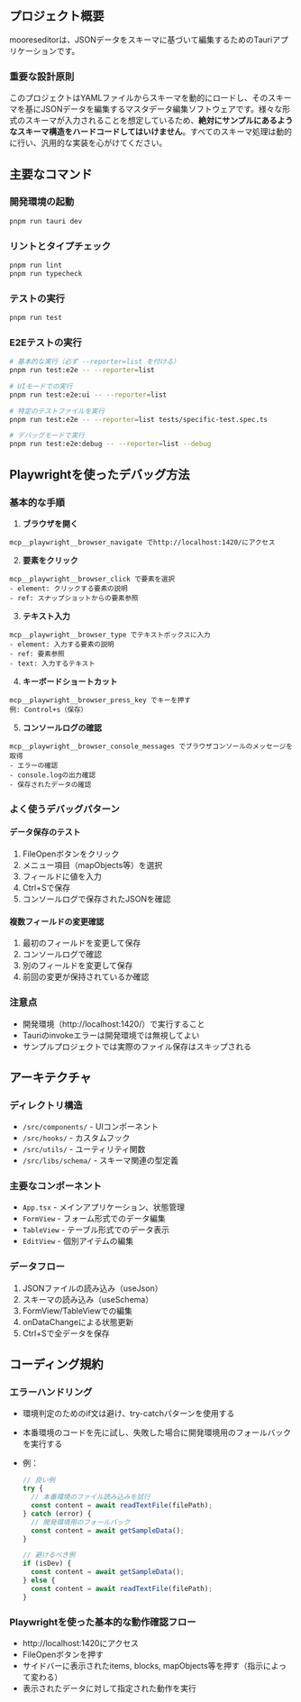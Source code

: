 ## プロジェクト概要

mooreseditorは、JSONデータをスキーマに基づいて編集するためのTauriアプリケーションです。

### 重要な設計原則

このプロジェクトはYAMLファイルからスキーマを動的にロードし、そのスキーマを基にJSONデータを編集するマスタデータ編集ソフトウェアです。様々な形式のスキーマが入力されることを想定しているため、**絶対にサンプルにあるようなスキーマ構造をハードコードしてはいけません**。すべてのスキーマ処理は動的に行い、汎用的な実装を心がけてください。

## 主要なコマンド

### 開発環境の起動

```bash
pnpm run tauri dev
```

### リントとタイプチェック

```bash
pnpm run lint
pnpm run typecheck
```

### テストの実行

```bash
pnpm run test
```

### E2Eテストの実行
```bash
# 基本的な実行（必ず --reporter=list を付ける）
pnpm run test:e2e -- --reporter=list

# UIモードでの実行
pnpm run test:e2e:ui -- --reporter=list

# 特定のテストファイルを実行
pnpm run test:e2e -- --reporter=list tests/specific-test.spec.ts

# デバッグモードで実行
pnpm run test:e2e:debug -- --reporter=list --debug
```

## Playwrightを使ったデバッグ方法

### 基本的な手順

1. **ブラウザを開く**

```
mcp__playwright__browser_navigate でhttp://localhost:1420/にアクセス
```

2. **要素をクリック**

```
mcp__playwright__browser_click で要素を選択
- element: クリックする要素の説明
- ref: スナップショットからの要素参照
```

3. **テキスト入力**

```
mcp__playwright__browser_type でテキストボックスに入力
- element: 入力する要素の説明
- ref: 要素参照
- text: 入力するテキスト
```

4. **キーボードショートカット**

```
mcp__playwright__browser_press_key でキーを押す
例: Control+s（保存）
```

5. **コンソールログの確認**

```
mcp__playwright__browser_console_messages でブラウザコンソールのメッセージを取得
- エラーの確認
- console.logの出力確認
- 保存されたデータの確認
```

### よく使うデバッグパターン

#### データ保存のテスト

1. FileOpenボタンをクリック
2. メニュー項目（mapObjects等）を選択
3. フィールドに値を入力
4. Ctrl+Sで保存
5. コンソールログで保存されたJSONを確認

#### 複数フィールドの変更確認

1. 最初のフィールドを変更して保存
2. コンソールログで確認
3. 別のフィールドを変更して保存
4. 前回の変更が保持されているか確認

### 注意点

- 開発環境（http://localhost:1420/）で実行すること
- Tauriのinvokeエラーは開発環境では無視してよい
- サンプルプロジェクトでは実際のファイル保存はスキップされる

## アーキテクチャ

### ディレクトリ構造

- `/src/components/` - UIコンポーネント
- `/src/hooks/` - カスタムフック
- `/src/utils/` - ユーティリティ関数
- `/src/libs/schema/` - スキーマ関連の型定義

### 主要なコンポーネント

- `App.tsx` - メインアプリケーション、状態管理
- `FormView` - フォーム形式でのデータ編集
- `TableView` - テーブル形式でのデータ表示
- `EditView` - 個別アイテムの編集

### データフロー

1. JSONファイルの読み込み（useJson）
2. スキーマの読み込み（useSchema）
3. FormView/TableViewでの編集
4. onDataChangeによる状態更新
5. Ctrl+Sで全データを保存

## コーディング規約

### エラーハンドリング

- 環境判定のためのif文は避け、try-catchパターンを使用する
- 本番環境のコードを先に試し、失敗した場合に開発環境用のフォールバックを実行する
- 例：

  ```typescript
  // 良い例
  try {
    // 本番環境のファイル読み込みを試行
    const content = await readTextFile(filePath);
  } catch (error) {
    // 開発環境用のフォールバック
    const content = await getSampleData();
  }

  // 避けるべき例
  if (isDev) {
    const content = await getSampleData();
  } else {
    const content = await readTextFile(filePath);
  }
  ```

### Playwrightを使った基本的な動作確認フロー

- http://localhost:1420にアクセス
- FileOpenボタンを押す
- サイドバーに表示されたitems, blocks, mapObjects等を押す（指示によって変わる）
- 表示されたデータに対して指定された動作を実行

